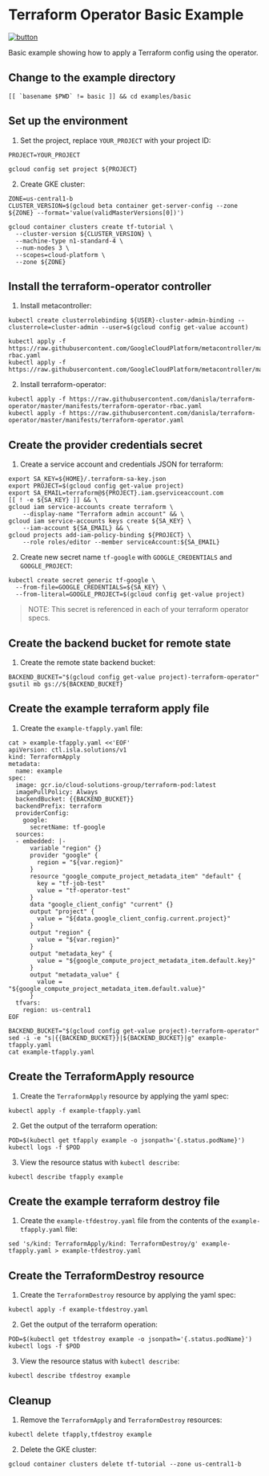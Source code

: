# Terraform Operator Basic Example

[![button](http://gstatic.com/cloudssh/images/open-btn.png)](https://console.cloud.google.com/cloudshell/open?git_repo=https://github.com/danisla/terraform-operator&working_dir=examples/basic&page=shell&tutorial=README.md)

Basic example showing how to apply a Terraform config using the operator.

## Change to the example directory

```
[[ `basename $PWD` != basic ]] && cd examples/basic
```

## Set up the environment

1. Set the project, replace `YOUR_PROJECT` with your project ID:

```
PROJECT=YOUR_PROJECT
```

```
gcloud config set project ${PROJECT}
```

2. Create GKE cluster:

```
ZONE=us-central1-b
CLUSTER_VERSION=$(gcloud beta container get-server-config --zone ${ZONE} --format='value(validMasterVersions[0])')

gcloud container clusters create tf-tutorial \
  --cluster-version ${CLUSTER_VERSION} \
  --machine-type n1-standard-4 \
  --num-nodes 3 \
  --scopes=cloud-platform \
  --zone ${ZONE}
```

## Install the terraform-operator controller

1. Install metacontroller:

```
kubectl create clusterrolebinding ${USER}-cluster-admin-binding --clusterrole=cluster-admin --user=$(gcloud config get-value account)

kubectl apply -f https://raw.githubusercontent.com/GoogleCloudPlatform/metacontroller/master/manifests/metacontroller-rbac.yaml
kubectl apply -f https://raw.githubusercontent.com/GoogleCloudPlatform/metacontroller/master/manifests/metacontroller.yaml
```

2. Install terraform-operator:

```
kubectl apply -f https://raw.githubusercontent.com/danisla/terraform-operator/master/manifests/terraform-operator-rbac.yaml
kubectl apply -f https://raw.githubusercontent.com/danisla/terraform-operator/master/manifests/terraform-operator.yaml
```

## Create the provider credentials secret

1. Create a service account and credentials JSON for terraform:

```
export SA_KEY=${HOME}/.terraform-sa-key.json
export PROJECT=$(gcloud config get-value project)
export SA_EMAIL=terraform@${PROJECT}.iam.gserviceaccount.com
[[ ! -e ${SA_KEY} ]] && \
gcloud iam service-accounts create terraform \
    --display-name "Terraform admin account" && \
gcloud iam service-accounts keys create ${SA_KEY} \
    --iam-account ${SA_EMAIL} && \
gcloud projects add-iam-policy-binding ${PROJECT} \
    --role roles/editor --member serviceAccount:${SA_EMAIL}
```

2. Create new secret name `tf-google` with `GOOGLE_CREDENTIALS` and `GOOGLE_PROJECT`:

```
kubectl create secret generic tf-google \
  --from-file=GOOGLE_CREDENTIALS=${SA_KEY} \
  --from-literal=GOOGLE_PROJECT=$(gcloud config get-value project)
```

> NOTE: This secret is referenced in each of your terraform operator specs.

## Create the backend bucket for remote state

1. Create the remote state backend bucket:

```
BACKEND_BUCKET="$(gcloud config get-value project)-terraform-operator"
gsutil mb gs://${BACKEND_BUCKET}
```

## Create the example terraform apply file

1. Create the `example-tfapply.yaml` file:

```
cat > example-tfapply.yaml <<'EOF'
apiVersion: ctl.isla.solutions/v1
kind: TerraformApply
metadata:
  name: example
spec:
  image: gcr.io/cloud-solutions-group/terraform-pod:latest
  imagePullPolicy: Always
  backendBucket: {{BACKEND_BUCKET}}
  backendPrefix: terraform
  providerConfig:
    google:
      secretName: tf-google
  sources:
  - embedded: |-
      variable "region" {}
      provider "google" {
        region = "${var.region}"
      }
      resource "google_compute_project_metadata_item" "default" {
        key = "tf-job-test"
        value = "tf-operator-test"
      }
      data "google_client_config" "current" {}
      output "project" {
        value = "${data.google_client_config.current.project}"
      }
      output "region" {
        value = "${var.region}"
      }
      output "metadata_key" {
        value = "${google_compute_project_metadata_item.default.key}"
      }
      output "metadata_value" {
        value = "${google_compute_project_metadata_item.default.value}"
      }
  tfvars:
    region: us-central1
EOF

BACKEND_BUCKET="$(gcloud config get-value project)-terraform-operator"
sed -i -e "s|{{BACKEND_BUCKET}}|${BACKEND_BUCKET}|g" example-tfapply.yaml
cat example-tfapply.yaml
```

## Create the TerraformApply resource

1. Create the `TerraformApply` resource by applying the yaml spec:

```
kubectl apply -f example-tfapply.yaml
```

2. Get the output of the terraform operation:

```
POD=$(kubectl get tfapply example -o jsonpath='{.status.podName}')
kubectl logs -f $POD
```

3. View the resource status with `kubectl describe`:

```
kubectl describe tfapply example
```

## Create the example terraform destroy file

1. Create the `example-tfdestroy.yaml` file from the contents of the `example-tfapply.yaml` file:

```
sed 's/kind: TerraformApply/kind: TerraformDestroy/g' example-tfapply.yaml > example-tfdestroy.yaml
```

## Create the TerraformDestroy resource

1. Create the `TerraformDestroy` resource by applying the yaml spec:

```
kubectl apply -f example-tfdestroy.yaml
```

2. Get the output of the terraform operation:

```
POD=$(kubectl get tfdestroy example -o jsonpath='{.status.podName}')
kubectl logs -f $POD
```

3. View the resource status with `kubectl describe`:

```
kubectl describe tfdestroy example
```

## Cleanup

1. Remove the `TerraformApply` and `TerraformDestroy` resources:

```
kubectl delete tfapply,tfdestroy example
```

2. Delete the GKE cluster:

```
gcloud container clusters delete tf-tutorial --zone us-central1-b
```